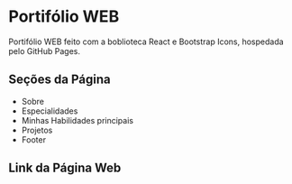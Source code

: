 # Portifólio WEB

Portifólio WEB feito com a boblioteca React e Bootstrap Icons, hospedada pelo GitHub Pages. 

## Seções da Página
- Sobre
- Especialidades
- Minhas Habilidades principais
- Projetos
- Footer

## Link da Página Web
